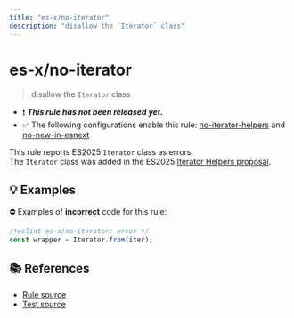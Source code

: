 ```yaml
---
title: "es-x/no-iterator"
description: "disallow the `Iterator` class"
---
```


# es-x/no-iterator
> disallow the `Iterator` class

- ❗ <badge text="This rule has not been released yet." vertical="middle" type="error"> ***This rule has not been released yet.*** </badge>
- ✅ The following configurations enable this rule: [no-iterator-helpers] and [no-new-in-esnext]

This rule reports ES2025 `Iterator` class as errors.\
The `Iterator` class was added in the ES2025 [Iterator Helpers proposal](https://github.com/tc39/proposal-iterator-helpers).

## 💡 Examples

⛔ Examples of **incorrect** code for this rule:

<eslint-playground type="bad">

```js
/*eslint es-x/no-iterator: error */
const wrapper = Iterator.from(iter);
```

</eslint-playground>

## 📚 References

- [Rule source](https://github.com/eslint-community/eslint-plugin-es-x/blob/master/lib/rules/no-iterator.js)
- [Test source](https://github.com/eslint-community/eslint-plugin-es-x/blob/master/tests/lib/rules/no-iterator.js)

[no-iterator-helpers]: ../configs/index.md#no-iterator-helpers
[no-new-in-esnext]: ../configs/index.md#no-new-in-esnext
